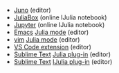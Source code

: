   - [Juno](https://junolab.org) (editor)
  - [JuliaBox](https://www.juliabox.com) (online IJulia notebook)
  - [Jupyter](https://try.jupyter.org) (online IJulia notebook)
  - [Emacs](https://www.gnu.org/software/emacs) [Julia
    mode](https://www.emacswiki.org/emacs/Julia) (editor)
  - [vim](https://www.vim.org) [Julia
    mode](https://github.com/JuliaLang/julia-vim) (editor)
  - [VS Code
    extension](https://marketplace.visualstudio.com/items?itemName=julialang.language-julia)
    (editor)
  - [Sublime Text](https://www.sublimetext.com) [Julia
    plug-in](https://github.com/WestleyArgentum/Sublime-Julia) (editor)
  - [Sublime Text](https://www.sublimetext.com) [IJulia
    plug-in](https://github.com/quinnj/Sublime-IJulia) (editor)
